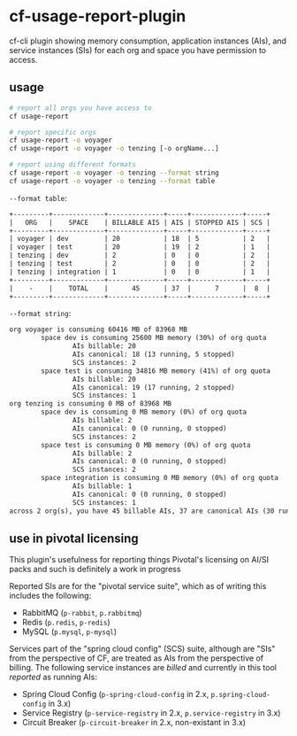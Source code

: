 # cf-usage-report-plugin

cf-cli plugin showing memory consumption, application instances (AIs), and service instances (SIs) for each org and space you have permission to access.

## usage

```sh
# report all orgs you have access to
cf usage-report

# report specific orgs
cf usage-report -o voyager
cf usage-report -o voyager -o tenzing [-o orgName...]

# report using different formats
cf usage-report -o voyager -o tenzing --format string
cf usage-report -o voyager -o tenzing --format table
```

`--format table`:

```txt
+---------+-------------+--------------+-----+-------------+-----+
|   ORG   |    SPACE    | BILLABLE AIS | AIS | STOPPED AIS | SCS |
+---------+-------------+--------------+-----+-------------+-----+
| voyager | dev         | 20           | 18  | 5           | 2   |
| voyager | test        | 20           | 19  | 2           | 1   |
| tenzing | dev         | 2            | 0   | 0           | 2   |
| tenzing | test        | 2            | 0   | 0           | 2   |
| tenzing | integration | 1            | 0   | 0           | 1   |
+---------+-------------+--------------+-----+-------------+-----+
|    -    |    TOTAL    |      45      | 37  |      7      |  8  |
+---------+-------------+--------------+-----+-------------+-----+
```

`--format string`:

```txt
org voyager is consuming 60416 MB of 83968 MB
        space dev is consuming 25600 MB memory (30%) of org quota
                AIs billable: 20
                AIs canonical: 18 (13 running, 5 stopped)
                SCS instances: 2
        space test is consuming 34816 MB memory (41%) of org quota
                AIs billable: 20
                AIs canonical: 19 (17 running, 2 stopped)
                SCS instances: 1
org tenzing is consuming 0 MB of 83968 MB
        space dev is consuming 0 MB memory (0%) of org quota
                AIs billable: 2
                AIs canonical: 0 (0 running, 0 stopped)
                SCS instances: 2
        space test is consuming 0 MB memory (0%) of org quota
                AIs billable: 2
                AIs canonical: 0 (0 running, 0 stopped)
                SCS instances: 2
        space integration is consuming 0 MB memory (0%) of org quota
                AIs billable: 1
                AIs canonical: 0 (0 running, 0 stopped)
                SCS instances: 1
across 2 org(s), you have 45 billable AIs, 37 are canonical AIs (30 running, 7 stopped), 8 are SCS instances
```

## use in pivotal licensing

This plugin's usefulness for reporting things Pivotal's licensing on AI/SI packs and such is definitely a work in progress

Reported SIs are for the "pivotal service suite", which as of writing this includes the following:

- RabbitMQ (`p-rabbit`, `p.rabbitmq`)
- Redis (`p.redis`, `p-redis`)
- MySQL (`p.mysql`, `p-mysql`)

Services part of the "spring cloud config" (SCS) suite, although are "SIs" from the perspective of CF, are treated as AIs from the perspective of billing. The following service instances are _billed_ and currently in this tool _reported_ as running AIs:

- Spring Cloud Config (`p-spring-cloud-config` in 2.x, `p.spring-cloud-config` in 3.x)
- Service Registry (`p-service-registry` in 2.x, `p.service-registry` in 3.x)
- Circuit Breaker (`p-circuit-breaker` in 2.x, non-existant in 3.x)
